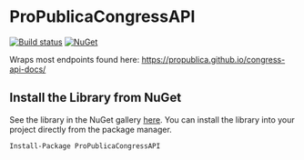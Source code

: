 # ProPublicaCongressAPI
[![Build status](https://ci.appveyor.com/api/projects/status/kadaabdrm4ipjoux?svg=true)](https://ci.appveyor.com/project/JustinSkiles/propublicacongressapi)
[![NuGet](https://img.shields.io/nuget/v/ProPublicaCongressAPI.svg)](https://www.nuget.org/packages/ProPublicaCongressAPI)

Wraps most endpoints found here: https://propublica.github.io/congress-api-docs/

## Install the Library from NuGet
See the library in the NuGet gallery [here](https://www.nuget.org/packages/ProPublicaCongressAPI). You can install the library into your project directly from the package manager.

```
Install-Package ProPublicaCongressAPI
```
